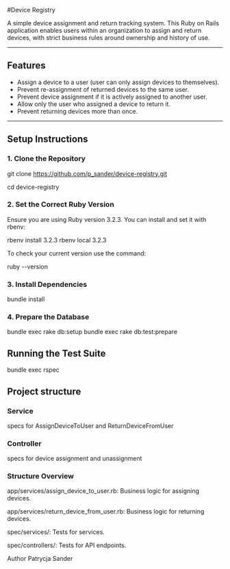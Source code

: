#Device Registry

A simple device assignment and return tracking system. This Ruby on Rails application enables users within an organization to assign and return devices, with strict business rules around ownership and history of use.

---

## Features

- Assign a device to a user (user can only assign devices to themselves).
- Prevent re-assignment of returned devices to the same user.
- Prevent device assignment if it is actively assigned to another user.
- Allow only the user who assigned a device to return it.
- Prevent returning devices more than once.

---

## Setup Instructions

### 1. Clone the Repository


git clone https://github.com/p_sander/device-registry.git

cd device-registry


### 2. Set the Correct Ruby Version

Ensure you are using Ruby version 3.2.3. You can install and set it with rbenv:


rbenv install 3.2.3
rbenv local 3.2.3

To check your current version use the command:

ruby --version


### 3. Install Dependencies

bundle install


### 4. Prepare the Database

bundle exec rake db:setup
bundle exec rake db:test:prepare


## Running the Test Suite

bundle exec rspec


## Project structure

### Service 
  specs for AssignDeviceToUser and ReturnDeviceFromUser
### Controller
  specs for device assignment and unassignment

### Structure Overview

app/services/assign_device_to_user.rb: Business logic for assigning devices.

app/services/return_device_from_user.rb: Business logic for returning devices.

spec/services/: Tests for services.

spec/controllers/: Tests for API endpoints.



Author
Patrycja Sander
